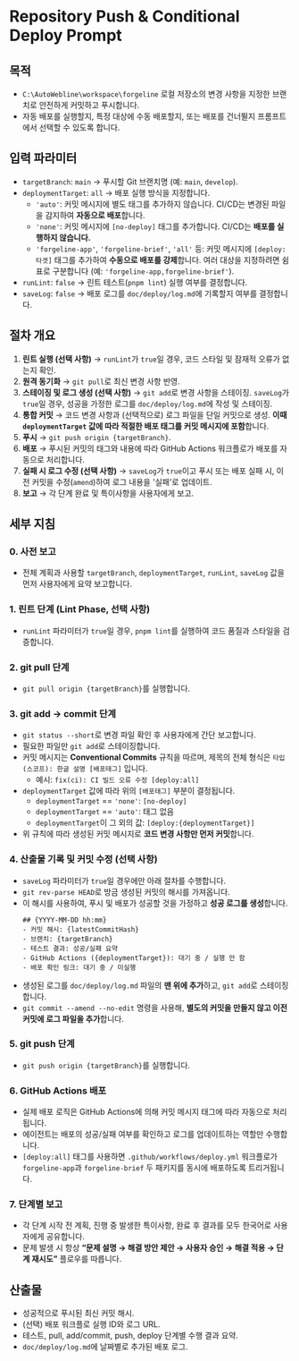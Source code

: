 ﻿# Repository Push & Conditional Deploy Prompt

## 목적

- `C:\AutoWebline\workspace\forgeline` 로컬 저장소의 변경 사항을 지정한 브랜치로 안전하게 커밋하고 푸시합니다.
- 자동 배포를 실행할지, 특정 대상에 수동 배포할지, 또는 배포를 건너뛸지 프롬프트에서 선택할 수 있도록 합니다.

## 입력 파라미터

- `targetBranch`: `main` -> 푸시할 Git 브랜치명 (예: `main`, `develop`).
- `deploymentTarget`: `all` -> 배포 실행 방식을 지정합니다.
  - `'auto'`: 커밋 메시지에 별도 태그를 추가하지 않습니다. CI/CD는 변경된 파일을 감지하여 **자동으로 배포**합니다.
  - `'none'`: 커밋 메시지에 `[no-deploy]` 태그를 추가합니다. CI/CD는 **배포를 실행하지 않습니다.**
  - `'forgeline-app'`, `'forgeline-brief'`, `'all'` 등: 커밋 메시지에 `[deploy:타겟]` 태그를 추가하여 **수동으로 배포를 강제**합니다. 여러 대상을 지정하려면 쉼표로 구분합니다 (예: `'forgeline-app,forgeline-brief'`).
- `runLint`: `false` -> 린트 테스트(`pnpm lint`) 실행 여부를 결정합니다.
- `saveLog`: `false` -> 배포 로그를 `doc/deploy/log.md`에 기록할지 여부를 결정합니다.

## 절차 개요

1. **린트 실행 (선택 사항)** → `runLint`가 `true`일 경우, 코드 스타일 및 잠재적 오류가 없는지 확인.
2. **원격 동기화** → `git pull`로 최신 변경 사항 반영.
3. **스테이징 및 로그 생성 (선택 사항)** → `git add`로 변경 사항을 스테이징. `saveLog`가 `true`일 경우, 성공을 가정한 로그를 `doc/deploy/log.md`에 작성 및 스테이징.
4. **통합 커밋** → 코드 변경 사항과 (선택적으로) 로그 파일을 단일 커밋으로 생성. **이때 `deploymentTarget` 값에 따라 적절한 배포 태그를 커밋 메시지에 포함**합니다.
5. **푸시** → `git push origin {targetBranch}`.
6. **배포** → 푸시된 커밋의 태그와 내용에 따라 GitHub Actions 워크플로가 배포를 자동으로 처리합니다.
7. **실패 시 로그 수정 (선택 사항)** → `saveLog`가 `true`이고 푸시 또는 배포 실패 시, 이전 커밋을 수정(`amend`)하여 로그 내용을 '실패'로 업데이트.
8. **보고** → 각 단계 완료 및 특이사항을 사용자에게 보고.

## 세부 지침

### 0. 사전 보고

- 전체 계획과 사용할 `targetBranch`, `deploymentTarget`, `runLint`, `saveLog` 값을 먼저 사용자에게 요약 보고합니다.

### 1. 린트 단계 (Lint Phase, 선택 사항)

- `runLint` 파라미터가 `true`일 경우, `pnpm lint`를 실행하여 코드 품질과 스타일을 검증합니다.

### 2. git pull 단계

- `git pull origin {targetBranch}`를 실행합니다.

### 3. git add → commit 단계

- `git status --short`로 변경 파일 확인 후 사용자에게 간단 보고합니다.
- 필요한 파일만 `git add`로 스테이징합니다.
- 커밋 메시지는 **Conventional Commits** 규칙을 따르며, 제목의 전체 형식은 `타입(스코프): 한글 설명 [배포태그]` 입니다.
  - 예시: `fix(ci): CI 빌드 오류 수정 [deploy:all]`
- `deploymentTarget` 값에 따라 위의 `[배포태그]` 부분이 결정됩니다.
  - `deploymentTarget` == `'none'`: `[no-deploy]`
  - `deploymentTarget` == `'auto'`: 태그 없음
  - `deploymentTarget`이 그 외의 값: `[deploy:{deploymentTarget}]`
- 위 규칙에 따라 생성된 커밋 메시지로 **코드 변경 사항만 먼저 커밋**합니다.

### 4. 산출물 기록 및 커밋 수정 (선택 사항)

- `saveLog` 파라미터가 `true`일 경우에만 아래 절차를 수행합니다.
- `git rev-parse HEAD`로 방금 생성된 커밋의 해시를 가져옵니다.
- 이 해시를 사용하여, 푸시 및 배포가 성공할 것을 가정하고 **성공 로그를 생성**합니다.
  ```
  ## {YYYY-MM-DD hh:mm}
  - 커밋 해시: {latestCommitHash}
  - 브랜치: {targetBranch}
  - 테스트 결과: 성공/실패 요약
  - GitHub Actions ({deploymentTarget}): 대기 중 / 실행 안 함
  - 배포 확인 링크: 대기 중 / 미실행
  ```
- 생성된 로그를 `doc/deploy/log.md` 파일의 **맨 위에 추가**하고, `git add`로 스테이징합니다.
- `git commit --amend --no-edit` 명령을 사용해, **별도의 커밋을 만들지 않고 이전 커밋에 로그 파일을 추가**합니다.

### 5. git push 단계

- `git push origin {targetBranch}`를 실행합니다.

### 6. GitHub Actions 배포

- 실제 배포 로직은 GitHub Actions에 의해 커밋 메시지 태그에 따라 자동으로 처리됩니다.
- 에이전트는 배포의 성공/실패 여부를 확인하고 로그를 업데이트하는 역할만 수행합니다.
- `[deploy:all]` 태그를 사용하면 `.github/workflows/deploy.yml` 워크플로가 `forgeline-app`과 `forgeline-brief` 두 패키지를 동시에 배포하도록 트리거됩니다.

### 7. 단계별 보고

- 각 단계 시작 전 계획, 진행 중 발생한 특이사항, 완료 후 결과를 모두 한국어로 사용자에게 공유합니다.
- 문제 발생 시 항상 **“문제 설명 → 해결 방안 제안 → 사용자 승인 → 해결 적용 → 단계 재시도”** 플로우를 따릅니다.

## 산출물

- 성공적으로 푸시된 최신 커밋 해시.
- (선택) 배포 워크플로 실행 ID와 로그 URL.
- 테스트, pull, add/commit, push, deploy 단계별 수행 결과 요약.
- `doc/deploy/log.md`에 날짜별로 추가된 배포 로그.
